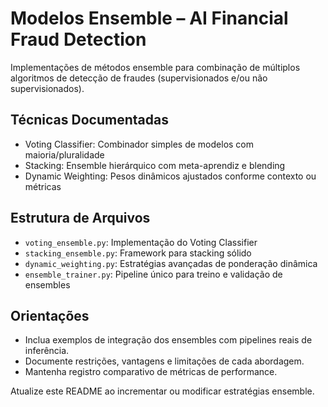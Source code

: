 # Modelos Ensemble – AI Financial Fraud Detection

Implementações de métodos ensemble para combinação de múltiplos algoritmos de detecção de fraudes (supervisionados e/ou não supervisionados).

Técnicas Documentadas
---------------------
- Voting Classifier: Combinador simples de modelos com maioria/pluralidade
- Stacking: Ensemble hierárquico com meta-aprendiz e blending
- Dynamic Weighting: Pesos dinâmicos ajustados conforme contexto ou métricas

Estrutura de Arquivos
---------------------
- `voting_ensemble.py`: Implementação do Voting Classifier
- `stacking_ensemble.py`: Framework para stacking sólido
- `dynamic_weighting.py`: Estratégias avançadas de ponderação dinâmica
- `ensemble_trainer.py`: Pipeline único para treino e validação de ensembles

Orientações
-----------
- Inclua exemplos de integração dos ensembles com pipelines reais de inferência.
- Documente restrições, vantagens e limitações de cada abordagem.
- Mantenha registro comparativo de métricas de performance.

Atualize este README ao incrementar ou modificar estratégias ensemble.
